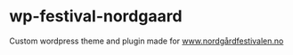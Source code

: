wp-festival-nordgaard
=====================

Custom wordpress theme and plugin made for www.nordgårdfestivalen.no
